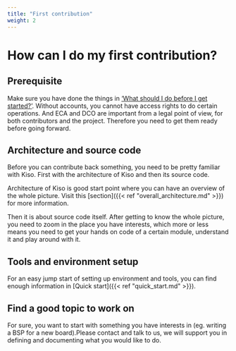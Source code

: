 ```yaml
---
title: "First contribution"
weight: 2
---
```


# How can I do my first contribution?

## Prerequisite
Make sure you have done the things in [‘What should I do before I get started?’](../prerequisite). Without accounts, you cannot have access rights to do certain operations. And ECA and DCO are important from a legal point of view, for both contributors and the project. Therefore you need to get them ready before going forward.

## Architecture and source code
Before you can contribute back something, you need to be pretty familiar with Kiso. First with the architecture of Kiso and then its source code.

Architecture of Kiso is good start point where you can have an overview of the whole picture. Visit this [section]({{< ref "overall_architecture.md" >}}) for more information.

Then it is about source code itself. After getting to know the whole picture, you need to zoom in the place you have interests, which more or less means you need to get your hands on code of a certain module, understand it and play around with it.

## Tools and environment setup
For an easy jump start of setting up environment and tools, you can find enough information in [Quick start]({{< ref "quick_start.md" >}}).

## Find a good topic to work on

For sure, you want to start with something you have interests in (eg. writing a BSP for a new board).Please contact and talk to us, we will support you in defining and documenting what you would like to do.